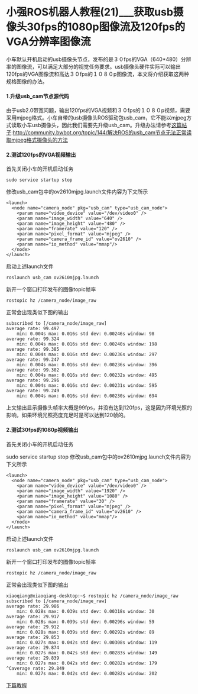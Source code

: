 # 小强ROS机器人教程(21)___获取usb摄像头30fps的1080p图像流及120fps的VGA分辨率图像流<br>
小车默认开机启动的usb摄像头节点，发布的是３０fps的VGA（640*480）分辨率的图像流，可以满足大部分的视觉任务要求。usb摄像头硬件实际可以输出120fps的VGA图像流和高达３０fps的１０８０p图像流，本文将介绍获取这两种规格图像的办法。
#### 1.升级usb_cam节点源代码
由于usb2.0带宽问题，输出120fps的VGA视频和３０fps的１０８０p视频，需要采用mjpeg格式。小车自带的usb摄像头ROS驱动包usb_cam，它不能以mjpeg方式读取小车usb摄像头，因此我们需要先升级usb_cam。升级办法请参考[这篇帖子](http://community.bwbot.org/topic/144/解决ROS的usb_cam节点无法正常读取mjpeg格式摄像头的方法):http://community.bwbot.org/topic/144/解决ROS的usb_cam节点无法正常读取mjpeg格式摄像头的方法
#### 2.测试120fps的VGA视频输出
首先关闭小车的开机启动任务
```
sudo service startup stop
```
修改usb_cam包中的ov2610mjpg.launch文件内容为下文所示
```
<launch>
  <node name="camera_node" pkg="usb_cam" type="usb_cam_node">
    <param name="video_device" value="/dev/video0" />
    <param name="image_width" value="640" />
    <param name="image_height" value="480" />
    <param name="framerate" value="120" />  
    <param name="pixel_format" value="mjpeg" />
    <param name="camera_frame_id" value="ov2610" />
    <param name="io_method" value="mmap"/>
  </node>
</launch>
```
启动上述launch文件
```
roslaunch usb_cam ov2610mjpg.launch
```
新开一个窗口打印发布的图像topic帧率
```
rostopic hz /camera_node/image_raw
```
正常会出现类似下图的输出
```
subscribed to [/camera_node/image_raw]
average rate: 99.497
	min: 0.004s max: 0.016s std dev: 0.00246s window: 98
average rate: 99.324
	min: 0.004s max: 0.016s std dev: 0.00240s window: 198
average rate: 99.385
	min: 0.004s max: 0.016s std dev: 0.00236s window: 297
average rate: 99.247
	min: 0.004s max: 0.016s std dev: 0.00236s window: 396
average rate: 99.302
	min: 0.004s max: 0.016s std dev: 0.00232s window: 495
average rate: 99.296
	min: 0.004s max: 0.016s std dev: 0.00231s window: 595
average rate: 99.249
	min: 0.004s max: 0.016s std dev: 0.00230s window: 694
```
上文输出显示摄像头帧率大概是99fps，并没有达到120fps，这是因为环境光照的影响，如果环境光照亮度充足时是可以达到120帧的。

#### 2.测试30fps的1080p视频输出
首先关闭小车的开机启动任务

sudo service startup stop
修改usb_cam包中的ov2610mjpg.launch文件内容为下文所示
```
<launch>
  <node name="camera_node" pkg="usb_cam" type="usb_cam_node">
    <param name="video_device" value="/dev/video0" />
    <param name="image_width" value="1920" />
    <param name="image_height" value="1080" />
    <param name="framerate" value="30" />  
    <param name="pixel_format" value="mjpeg" />
    <param name="camera_frame_id" value="ov2610" />
    <param name="io_method" value="mmap"/>
  </node>
</launch>
```
启动上述launch文件
```
roslaunch usb_cam ov2610mjpg.launch
```
新开一个窗口打印发布的图像topic帧率
```
rostopic hz /camera_node/image_raw
```
正常会出现类似下图的输出
```
xiaoqiang@xiaoqiang-desktop:~$ rostopic hz /camera_node/image_raw
subscribed to [/camera_node/image_raw]
average rate: 29.986
	min: 0.028s max: 0.039s std dev: 0.00318s window: 30
average rate: 29.917
	min: 0.028s max: 0.039s std dev: 0.00296s window: 59
average rate: 29.912
	min: 0.028s max: 0.039s std dev: 0.00292s window: 89
average rate: 29.853
	min: 0.027s max: 0.042s std dev: 0.00308s window: 119
average rate: 29.874
	min: 0.027s max: 0.042s std dev: 0.00283s window: 149
average rate: 29.839
	min: 0.027s max: 0.042s std dev: 0.00282s window: 179
^Caverage rate: 29.849
	min: 0.027s max: 0.042s std dev: 0.00282s window: 202
```

[下篇教程](http://community.bwbot.org/topic/97/%E5%B0%8F%E5%BC%BAros%E6%9C%BA%E5%99%A8%E4%BA%BA%E6%95%99%E7%A8%8B-22-_%E6%93%8D%E4%BD%9C6%E8%87%AA%E7%94%B1%E5%BA%A6%E6%9C%BA%E6%A2%B0%E8%87%82)
